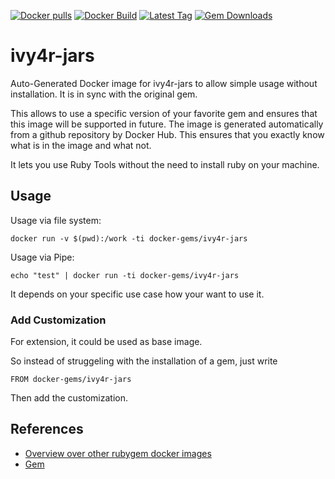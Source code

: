 [![Docker pulls](https://img.shields.io/docker/pulls/rubygem/ivy4r-jars.svg)](https://hub.docker.com/r/rubygem/ivy4r-jars/)
[![Docker Build](https://img.shields.io/docker/automated/rubygem/ivy4r-jars.svg)](https://hub.docker.com/r/rubygem/ivy4r-jars/)
[![Latest Tag](https://img.shields.io/github/tag/docker-rubygem/ivy4r-jars.svg)](https://hub.docker.com/r/rubygem/ivy4r-jars/)
[![Gem Downloads](https://img.shields.io/gem/dt/ivy4r-jars.svg)](https://rubygems.org/gems/ivy4r-jars/)
# ivy4r-jars

Auto-Generated Docker image for ivy4r-jars to allow simple usage without installation.
It is in sync with the original gem.

This allows to use a specific version of your favorite gem and ensures that this image will be supported in future.
The image is generated automatically from a github repository by Docker Hub.
This ensures that you exactly know what is in the image and what not.

It lets you use Ruby Tools without the need to install ruby on your machine.

## Usage

Usage via file system:

`docker run -v $(pwd):/work -ti docker-gems/ivy4r-jars`

Usage via Pipe:

`echo "test" | docker run -ti docker-gems/ivy4r-jars`

It depends on your specific use case how your want to use it.

### Add Customization

For extension, it could be used as base image.

So instead of struggeling with the installation of a gem, just write

`FROM docker-gems/ivy4r-jars`

Then add the customization.

## References

 - [Overview over other rubygem docker images](https://github.com/thinkbot/docker-rubygem)
 - [Gem](https://rubygems.org/gems/ivy4r-jars/)
